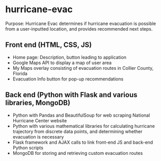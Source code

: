 # hurricane-evac
Purpose: Hurricane Evac determines if hurricane evacuation is possible from a user-inputted location, and provides recommended next steps.

## Front end (HTML, CSS, JS)
- Home page: Description, button leading to application
- Google Maps API to display a map of user area
- My Maps overlay consisting of evacuation routes in Collier County, Florida
- Evacuation Info button for pop-up recommendations

## Back end (Python with Flask and various libraries, MongoDB)
- Python with Pandas and BeautifulSoup for web scraping National Hurricane Center website
- Python with various mathematical libraries for calculating hurricane trajectory from discrete data points, and determining whether evacuation is necessary
- Flask framework and AJAX calls to link front-end JS and back-end Python scripts
- MongoDB for storing and retrieving custom evacuation routes
